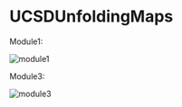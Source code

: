 # UCSDUnfoldingMaps

Module1: 

![module1](https://user-images.githubusercontent.com/98570636/212520766-9fe7049d-1024-4e9d-8c28-351396e0daae.png)

Module3: 

![module3](https://user-images.githubusercontent.com/98570636/212520771-c3afbeb7-3f75-407e-8e08-33c530b0d7ae.png)
